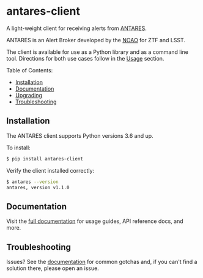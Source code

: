 # antares-client

A light-weight client for receiving alerts from
[ANTARES](http://antares.noao.edu).

ANTARES is an Alert Broker developed by the [NOAO](http://noao.edu) for ZTF and
LSST.

The client is available for use as a Python library and as a command line tool.
Directions for both use cases follow in the [Usage](#usage) section.

Table of Contents:
* [Installation](#installation)
* [Documentation](#documentation)
* [Upgrading](#upgrading)
* [Troubleshooting](#troubleshooting)

## Installation

The ANTARES client supports Python versions 3.6 and up.

To install:

```bash
$ pip install antares-client
```

Verify the client installed correctly:

```bash
$ antares --version
antares, version v1.1.0
```

## Documentation

Visit the [full documentation](https://noao.gitlab.io/antares/client) for usage
guides, API reference docs, and more.

## Troubleshooting

Issues? See the
[documentation](https://noao.gitlab.io/antares/client/troubleshooting) for
common gotchas and, if you can't find a solution there, please open an issue.

